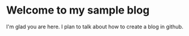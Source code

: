 # Welcome to my sample blog

I'm glad you are here. I plan to talk about how to create a blog in github.
